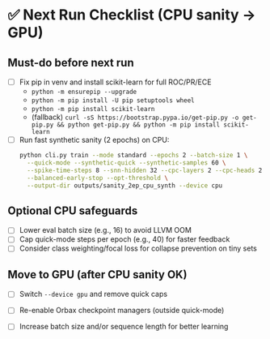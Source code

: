 # ✅ Next Run Checklist (CPU sanity → GPU)

## Must-do before next run
- [ ] Fix pip in venv and install scikit-learn for full ROC/PR/ECE
  - `python -m ensurepip --upgrade`
  - `python -m pip install -U pip setuptools wheel`
  - `python -m pip install scikit-learn`
  - (fallback) `curl -sS https://bootstrap.pypa.io/get-pip.py -o get-pip.py && python get-pip.py && python -m pip install scikit-learn`
- [ ] Run fast synthetic sanity (2 epochs) on CPU:
  ```bash
  python cli.py train --mode standard --epochs 2 --batch-size 1 \
    --quick-mode --synthetic-quick --synthetic-samples 60 \
    --spike-time-steps 8 --snn-hidden 32 --cpc-layers 2 --cpc-heads 2 \
    --balanced-early-stop --opt-threshold \
    --output-dir outputs/sanity_2ep_cpu_synth --device cpu
  ```

## Optional CPU safeguards
- [ ] Lower eval batch size (e.g., 16) to avoid LLVM OOM
- [ ] Cap quick-mode steps per epoch (e.g., 40) for faster feedback
- [ ] Consider class weighting/focal loss for collapse prevention on tiny sets

## Move to GPU (after CPU sanity OK)
- [ ] Switch `--device gpu` and remove quick caps
- [ ] Re-enable Orbax checkpoint managers (outside quick-mode)
- [ ] Increase batch size and/or sequence length for better learning


